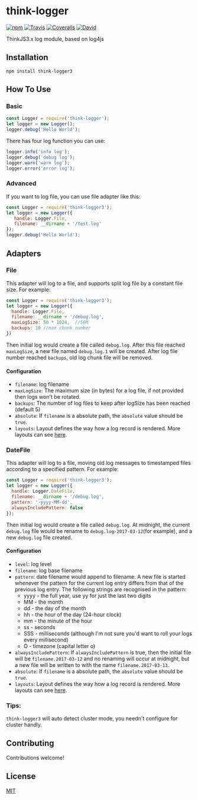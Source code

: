 # think-logger

[![npm](https://img.shields.io/npm/v/think-logger3.svg?style=flat-square)]()
[![Travis](https://img.shields.io/travis/thinkjs/think-logger.svg?style=flat-square)]()
[![Coveralls](https://img.shields.io/coveralls/thinkjs/think-logger/master.svg?style=flat-square)]()
[![David](https://img.shields.io/david/thinkjs/think-logger.svg?style=flat-square)]()

ThinkJS3.x log module, based on log4js

## Installation

    npm install think-logger3


## How To Use


### Basic 

  ```js
 const Logger = require('think-logger');
 let logger = new Logger();
 logger.debug('Hello World');
  ```


There has four log function you can use:

 ```js
logger.info('info log');
logger.debug('debug log');
logger.warn('warn log');
logger.error('error log');
 ```

### Advanced

If you want to log file, you can use file adapter like this:

```js
const Logger = require('think-logger3');
let logger = new Logger({
   handle: Logger.File,
   filename: __dirname + '/test.log'
});
logger.debug('Hello World');
```

## Adapters

### File

This adapter will log to a file, and supports split log file by a constant file size. For example:

```js
const Logger = require('think-logger3');
let logger = new Logger({
  handle: Logger.File,
  filename: __dirname + '/debug.log',
  maxLogSize: 50 * 1024,  //50M
  backups: 10 //max chunk number
})
```

Then initial log would create a file called `debug.log`. After this file reached `maxLogSize`, a new file named `debug.log.1` will be created. After log file number reached `backups`, old log chunk file will be removed.

#### Configuration

- `filename`: log filename
- `maxLogSize`: The maximum size (in bytes) for a log file, if not provided then logs won't be rotated.
- `backups`: The number of log files to keep after logSize has been reached (default 5)
- `absolute`: If `filename` is a absolute path, the `absolute` value should be `true`.
- `layouts`: Layout defines the way how a log record is rendered. More layouts can see [here](https://github.com/nomiddlename/log4js-node/wiki/Layouts).

### DateFile

This adapter will log to a file, moving old log messages to timestamped files according to a specified pattern. For example:

```js
const Logger = require('think-logger3');
let logger = new Logger({
  handle: Logger.DateFile,
  filename: __dirname + '/debug.log',
  pattern: '-yyyy-MM-dd',
  alwaysIncludePattern: false
});
```

Then initial log would create a file called `debug.log`. At midnight, the current `debug.log` file would be rename to `debug.log-2017-03-12`(for example), and a new `debug.log` file created.

#### Configuration

- `level`: log level
- `filename`: log base filename
- `pattern`: date filename would append to filename. A new file is started whenever the pattern for the current log entry differs from that of the previous log entry. The following strings are recognised in the pattern:
  - yyyy - the full year, use yy for just the last two digits
  - MM - the month
  - dd - the day of the month
  - hh - the hour of the day (24-hour clock)
  - mm - the minute of the hour
  - ss - seconds
  - SSS - milliseconds (although I'm not sure you'd want to roll your logs every millisecond)
  - O - timezone (capital letter o)
- `alwaysIncludePattern`: If `alwaysIncludePattern` is true, then the initial file will be `filename.2017-03-12` and no renaming will occur at midnight, but a new file will be written to with the name `filename.2017-03-13`.
- `absolute`: If `filename` is a absolute path, the `absolute` value should be `true`.
- `layouts`: Layout defines the way how a log record is rendered. More layouts can see [here](https://github.com/nomiddlename/log4js-node/wiki/Layouts).

### Tips:

`think-logger3` will auto detect cluster mode, you needn't configure for cluster handly.


## Contributing

Contributions welcome!

## License

[MIT](https://github.com/thinkjs/think-logger/blob/master/LICENSE)
